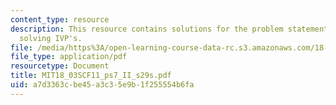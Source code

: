 ```yaml
---
content_type: resource
description: This resource contains solutions for the problem statements related to
  solving IVP's.
file: /media/https%3A/open-learning-course-data-rc.s3.amazonaws.com/18-03sc-differential-equations-fall-2011/a7d3363cbe45a3c35e9b1f255554b6fa_MIT18_03SCF11_ps7_II_s29s.pdf
file_type: application/pdf
resourcetype: Document
title: MIT18_03SCF11_ps7_II_s29s.pdf
uid: a7d3363c-be45-a3c3-5e9b-1f255554b6fa
---
```

